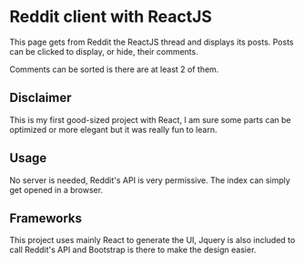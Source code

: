 # Reddit client with ReactJS

This page gets from Reddit the ReactJS thread and displays its posts. Posts can be clicked to display, or hide, their comments.

Comments can be sorted is there are at least 2 of them.

## Disclaimer

This is my first good-sized project with React, I am sure some parts can be optimized or more elegant but it was really fun to learn.

## Usage

No server is needed, Reddit's API is very permissive. The index can simply get opened in a browser.

## Frameworks

This project uses mainly React to generate the UI, Jquery is also included to call Reddit's API and Bootstrap is there to make the design easier.